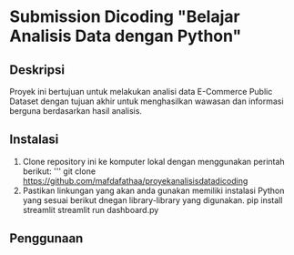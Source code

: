 # Submission Dicoding "Belajar Analisis Data dengan Python"

## Deskripsi
Proyek ini bertujuan untuk melakukan analisi data E-Commerce Public Dataset dengan tujuan akhir untuk menghasilkan wawasan dan informasi berguna berdasarkan hasil analisis.

## Instalasi
1. Clone repository ini ke komputer lokal dengan menggunakan perintah berikut:
   ''' git clone https://github.com/mafdafathaa/proyekanalisisdatadicoding
2. Pastikan linkungan yang akan anda gunakan memiliki instalasi Python yang sesuai berikut dnegan library-library yang digunakan. 
pip install streamlit
streamlit run dashboard.py

## Penggunaan
